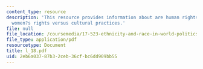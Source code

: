 ```yaml
---
content_type: resource
description: 'This resource provides information about are human rights universal?:
  women?s rights versus cultural practices.'
file: null
file_location: /coursemedia/17-523-ethnicity-and-race-in-world-politics-fall-2005/2eb6a03787b32ceb36cfbc6dd909bb55_l_18.pdf
file_type: application/pdf
resourcetype: Document
title: l_18.pdf
uid: 2eb6a037-87b3-2ceb-36cf-bc6dd909bb55
---
```

